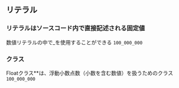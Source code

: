 
## リテラル
### リテラルはソースコード内で直接記述される固定値
数値リテラルの中で_を使用することができる
```100_000_000```

### クラス
Floatクラス**は、浮動小数点数（小数を含む数値）を扱うためのクラス
```100_000_000```
